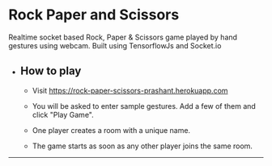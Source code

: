 # Rock Paper and Scissors

Realtime socket based Rock, Paper & Scissors game played by hand gestures using webcam. Built using TensorflowJs and Socket.io

- ## How to play

  - Visit https://rock-paper-scissors-prashant.herokuapp.com

  - You will be asked to enter sample gestures. Add a few of them and click "Play Game".

  - One player creates a room with a unique name.

  - The game starts as soon as any other player joins the same room.

---
